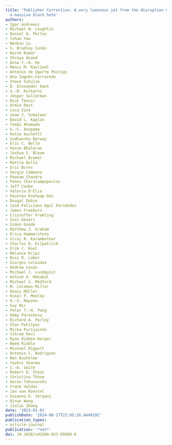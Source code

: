 ```yaml
---
title: 'Publisher Correction: A very luminous jet from the disruption of a star by
  a massive black hole'
authors:
- Igor Andreoni
- Michael W. Coughlin
- Daniel A. Perley
- Yuhan Yao
- Wenbin Lu
- S. Bradley Cenko
- Harsh Kumar
- Shreya Anand
- Anna Y.~Q. Ho
- Mansi M. Kasliwal
- Antonio de Ugarte Postigo
- Ana Sagués-Carracedo
- Steve Schulze
- D. Alexander Kann
- S.~R. Kulkarni
- Jesper Sollerman
- Nial Tanvir
- Armin Rest
- Luca Izzo
- Jean J. Somalwar
- David L. Kaplan
- Tomás Ahumada
- G.~C. Anupama
- Katie Auchettl
- Sudhanshu Barway
- Eric C. Bellm
- Varun Bhalerao
- Joshua S. Bloom
- Michael Bremer
- Mattia Bulla
- Eric Burns
- Sergio Campana
- Poonam Chandra
- Panos Charalampopoulos
- Jeff Cooke
- Valerio D'Elia
- Kaustav Kashyap Das
- Dougal Dobie
- José Feliciano Agüı́ Fernández
- James Freeburn
- Cristoffer Fremling
- Suvi Gezari
- Simon Goode
- Matthew J. Graham
- Erica Hammerstein
- Viraj R. Karambelkar
- Charles D. Kilpatrick
- Erik C. Kool
- Melanie Krips
- Russ R. Laher
- Giorgos Leloudas
- Andrew Levan
- Michael J. Lundquist
- Ashish A. Mahabal
- Michael S. Medford
- M. Coleman Miller
- Anais Möller
- Kunal P. Mooley
- A.~J. Nayana
- Guy Nir
- Peter T.~H. Pang
- Emmy Paraskeva
- Richard A. Perley
- Glen Petitpas
- Miika Pursiainen
- Vikram Ravi
- Ryan Ridden-Harper
- Reed Riddle
- Mickael Rigault
- Antonio C. Rodriguez
- Ben Rusholme
- Yashvi Sharma
- I.~A. Smith
- Robert D. Stein
- Christina Thöne
- Aaron Tohuvavohu
- Frank Valdes
- Jan van Roestel
- Susanna D. Vergani
- Qinan Wang
- Jielai Zhang
date: '2023-01-01'
publishDate: '2024-08-17T22:05:28.844919Z'
publication_types:
- article-journal
publication: '*nat*'
doi: 10.1038/s41586-023-05699-0
---
```

